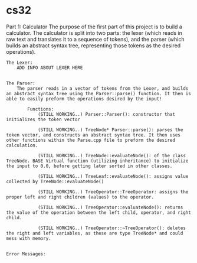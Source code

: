 # cs32

Part 1: Calculator
    The purpose of the first part of this project is to build a calculator. The calculator is split into two parts: the lexer (which reads in raw text and translates it to a sequence of tokens), and the parser (which builds an abstract syntax tree, representing those tokens as the desired operations).


    The Lexer:
        ADD INFO ABOUT LEXER HERE


    The Parser:
        The parser reads in a vector of tokens from the Lexer, and builds an abstract syntax tree using the Parser::parse() function. It then is able to easily preform the operations desired by the input!
            
            Functions:
                (STILL WORKING..) Parser::Parser(): constructor that initializes the token vector
                
                (STILL WORKING..) TreeNode* Parser::parse(): parses the token vector, and constructs an abstract syntax tree. It then uses other functions within the Parse.cpp file to preform the desired calculation.

                (STILL WORKING..) TreeNode::evaluateNode(): of the class TreeNode. BASE Virtual function (utilizing inheritance) to initialize the input to 0.0, before getting later sorted in other classes.

                (STILL WORKING..) TreeLeaf::evaluateNode(): assigns value collected by TreeNode::evaluateNode()

                (STILL WORKING..) TreeOperator::TreeOperator: assigns the proper left and right children (values) to the operator.

                (STILL WORKING..) TreeOperator::evaluateNode(): returns the value of the operation between the left child, operator, and right child. 
                
                (STILL WORKING..) TreeOperator::~TreeOperator(): deletes the right and left variables, as these are type TreeNode* and could mess with memory.


    Error Messages: